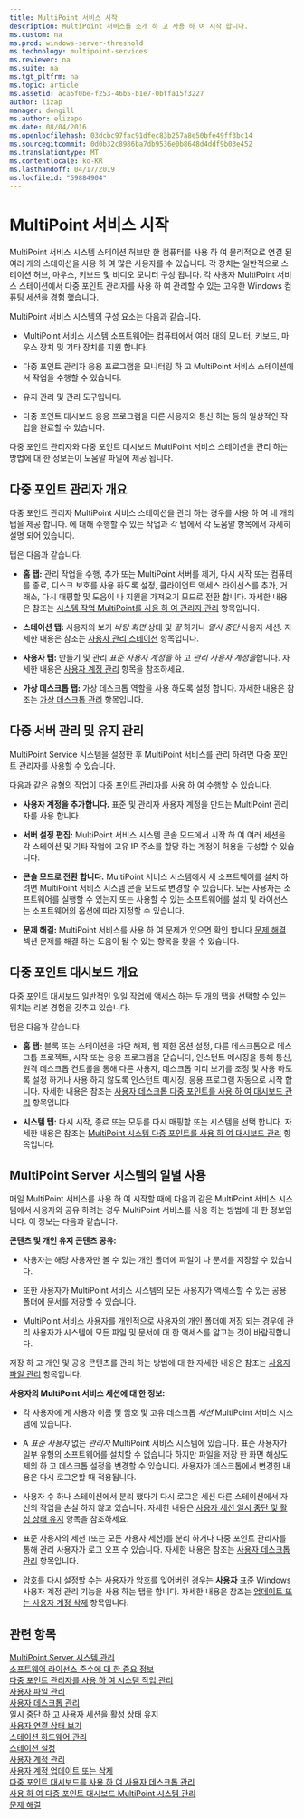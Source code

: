 ```yaml
---
title: MultiPoint 서비스 시작
description: MultiPoint 서비스를 소개 하 고 사용 하 여 시작 합니다.
ms.custom: na
ms.prod: windows-server-threshold
ms.technology: multipoint-services
ms.reviewer: na
ms.suite: na
ms.tgt_pltfrm: na
ms.topic: article
ms.assetid: aca5f0be-f253-46b5-b1e7-0bffa15f3227
author: lizap
manager: dongill
ms.author: elizapo
ms.date: 08/04/2016
ms.openlocfilehash: 03dcbc97fac91dfec83b257a8e50bfe49ff3bc14
ms.sourcegitcommit: 0d0b32c8986ba7db9536e0b8648d4ddf9b03e452
ms.translationtype: MT
ms.contentlocale: ko-KR
ms.lasthandoff: 04/17/2019
ms.locfileid: "59884904"
---
```

# <a name="getting-started-with-multipoint-services"></a>MultiPoint 서비스 시작
MultiPoint 서비스 시스템 스테이션 허브만 한 컴퓨터를 사용 하 여 물리적으로 연결 된 여러 개의 스테이션을 사용 하 여 많은 사용자를 수 있습니다. 각 장치는 일반적으로 스테이션 허브, 마우스, 키보드 및 비디오 모니터 구성 됩니다. 각 사용자 MultiPoint 서비스 스테이션에서 다중 포인트 관리자를 사용 하 여 관리할 수 있는 고유한 Windows 컴퓨팅 세션을 경험 했습니다.  
  
MultiPoint 서비스 시스템의 구성 요소는 다음과 같습니다.  
  
-   MultiPoint 서비스 시스템 소프트웨어는 컴퓨터에서 여러 대의 모니터, 키보드, 마우스 장치 및 기타 장치를 지원 합니다.  
  
-   다중 포인트 관리자 응용 프로그램을 모니터링 하 고 MultiPoint 서비스 스테이션에서 작업을 수행할 수 있습니다.  
  
-   유지 관리 및 관리 도구입니다.  
  
-   다중 포인트 대시보드 응용 프로그램을 다른 사용자와 통신 하는 등의 일상적인 작업을 완료할 수 있습니다.  
  
다중 포인트 관리자와 다중 포인트 대시보드 MultiPoint 서비스 스테이션을 관리 하는 방법에 대 한 정보는이 도움말 파일에 제공 됩니다.  
  
## <a name="overview-of-multipoint-manager"></a>다중 포인트 관리자 개요  
다중 포인트 관리자 MultiPoint 서비스 스테이션을 관리 하는 경우를 사용 하 여 네 개의 탭을 제공 합니다. 에 대해 수행할 수 있는 작업과 각 탭에서 각 도움말 항목에서 자세히 설명 되어 있습니다.  
  
탭은 다음과 같습니다.  
  
-   **홈 탭:** 관리 작업을 수행, 추가 또는 MultiPoint 서버를 제거, 다시 시작 또는 컴퓨터를 종료, 디스크 보호를 사용 하도록 설정, 클라이언트 액세스 라이선스를 추가, 거래소, 다시 매핑할 및 도움이 나 지원을 가져오기 모드로 전환 합니다. 자세한 내용은 참조는 [시스템 작업 MultiPoint를 사용 하 여 관리자 관리](Manage-System-Tasks-Using-MultiPoint-Manager.md) 항목입니다.  
  
-   **스테이션 탭:** 사용자의 보기 *바탕 화면* 상태 및 *끝* 하거나 *일시 중단* 사용자 세션. 자세한 내용은 참조는 [사용자 관리 스테이션](Manage-User-Stations.md) 항목입니다.  
  
-   **사용자 탭:** 만들기 및 관리 *표준 사용자 계정을* 하 고 *관리 사용자 계정을*합니다. 자세한 내용은 [사용자 계정 관리](Manage-User-Accounts.md) 항목을 참조하세요.  
  
-   **가상 데스크톱 탭:** 가상 데스크톱 역할을 사용 하도록 설정 합니다. 자세한 내용은 참조는 [가상 데스크톱 관리](Manage-Virtual-Desktops.md) 항목입니다.  
  
## <a name="multipoint-server-management-and-maintenance"></a>다중 서버 관리 및 유지 관리  
MultiPoint Service 시스템을 설정한 후 MultiPoint 서비스를 관리 하려면 다중 포인트 관리자를 사용할 수 있습니다.  
  
다음과 같은 유형의 작업이 다중 포인트 관리자를 사용 하 여 수행할 수 있습니다.  
  
-   **사용자 계정을 추가합니다.** 표준 및 관리자 사용자 계정을 만드는 MultiPoint 관리자를 사용 합니다.  
  
-   **서버 설정 편집:** MultiPoint 서비스 시스템 콘솔 모드에서 시작 하 여 여러 세션을 각 스테이션 및 기타 작업에 고유 IP 주소를 할당 하는 계정이 허용을 구성할 수 있습니다.  
  
-   **콘솔 모드로 전환 합니다.** MultiPoint 서비스 시스템에서 새 소프트웨어를 설치 하려면 MultiPoint 서비스 시스템 콘솔 모드로 변경할 수 있습니다. 모든 사용자는 소프트웨어를 실행할 수 있는지 또는 사용할 수 있는 소프트웨어를 설치 및 라이선스는 소프트웨어의 옵션에 따라 지정할 수 있습니다.  
  
-   **문제 해결:** MultiPoint 서비스를 사용 하 여 문제가 있으면 확인 합니다 [문제 해결](Troubleshooting.md) 섹션 문제를 해결 하는 도움이 될 수 있는 항목을 찾을 수 있습니다.  
  
## <a name="overview-of-multipoint-dashboard"></a>다중 포인트 대시보드 개요  
다중 포인트 대시보드 일반적인 일일 작업에 액세스 하는 두 개의 탭을 선택할 수 있는 위치는 리본 경험을 갖추고 있습니다.  
  
탭은 다음과 같습니다.  
  
-   **홈 탭:** 블록 또는 스테이션을 차단 해제, 웹 제한 옵션 설정, 다른 데스크톱으로 데스크톱 프로젝트, 시작 또는 응용 프로그램을 닫습니다, 인스턴트 메시징을 통해 통신, 원격 데스크톱 컨트롤을 통해 다른 사용자, 데스크톱 미리 보기를 조정 및 사용 하도록 설정 하거나 사용 하지 않도록 인스턴트 메시징, 응용 프로그램 자동으로 시작 합니다. 자세한 내용은 참조는 [사용자 데스크톱 다중 포인트를 사용 하 여 대시보드 관리](Manage-User-Desktops-Using-MultiPoint-Dashboard.md) 항목입니다.  
  
-   **시스템 탭:** 다시 시작, 종료 또는 모두를 다시 매핑할 또는 시스템을 선택 합니다. 자세한 내용은 참조는 [MultiPoint 시스템 다중 포인트를 사용 하 여 대시보드 관리](Manage-MultiPoint-Systems-Using-MultiPoint-Dashboard.md) 항목입니다.  
  
## <a name="daily-use-of-your-multipoint-server-system"></a>MultiPoint Server 시스템의 일별 사용  
매일 MultiPoint 서비스를 사용 하 여 시작할 때에 다음과 같은 MultiPoint 서비스 시스템에서 사용자와 공유 하려는 경우 MultiPoint 서비스를 사용 하는 방법에 대 한 정보입니다. 이 정보는 다음과 같습니다.  
  
**콘텐츠 및 개인 유지 콘텐츠 공유:**  
  
-   사용자는 해당 사용자만 볼 수 있는 개인 폴더에 파일이 나 문서를 저장할 수 있습니다.  
  
-   또한 사용자가 MultiPoint 서비스 시스템의 모든 사용자가 액세스할 수 있는 공용 폴더에 문서를 저장할 수 있습니다.  
  
-   MultiPoint 서비스 사용자를 개인적으로 사용자의 개인 폴더에 저장 되는 경우에 관리 사용자가 시스템에 모든 파일 및 문서에 대 한 액세스를 알고는 것이 바람직합니다.  
  
저장 하 고 개인 및 공용 콘텐츠를 관리 하는 방법에 대 한 자세한 내용은 참조는 [사용자 파일 관리](Manage-User-Files.md) 항목입니다.  
  
**사용자의 MultiPoint 서비스 세션에 대 한 정보:**  
  
-   각 사용자에 게 사용자 이름 및 암호 및 고유 데스크톱 *세션* MultiPoint 서비스 시스템에 있습니다.  
  
-   A *표준 사용자* 없는 *관리자* MultiPoint 서비스 시스템에 있습니다. 표준 사용자가 일부 유형의 소프트웨어를 설치할 수 없습니다 하지만 파일을 저장 한 화면 해상도 제외 하 고 데스크톱 설정을 변경할 수 있습니다. 사용자가 데스크톱에서 변경한 내용은 다시 로그온할 때 적용됩니다.  
  
-   사용자 수 하나 스테이션에서 분리 했다가 다시 로그온 세션 다른 스테이션에서 자신의 작업을 손실 하지 않고 있습니다. 자세한 내용은 [사용자 세션 일시 중단 및 활성 상태 유지](Suspend-and-Leave-User-Session-Active.md) 항목을 참조하세요.  
  
-   표준 사용자의 세션 (또는 모든 사용자 세션)를 분리 하거나 다중 포인트 관리자를 통해 관리 사용자가 로그 오프 수 있습니다. 자세한 내용은 참조는 [사용자 데스크톱 관리](manage-user-desktops-using-multipoint-dashboard.md) 항목입니다.  
  
-   암호를 다시 설정할 수는 사용자가 암호를 잊어버린 경우는 **사용자** 표준 Windows 사용자 계정 관리 기능을 사용 하는 탭을 합니다. 자세한 내용은 참조는 [업데이트 또는 사용자 계정 삭제](Update-or-Delete-a-User-Account.md) 항목입니다.  
  
## <a name="see-also"></a>관련 항목  
[MultiPoint Server 시스템 관리](managing-your-multipoint-services-system.md)  
[소프트웨어 라이선스 준수에 대 한 중요 정보](Important-Information-about-Software-License-Compliance.md)  
[다중 포인트 관리자를 사용 하 여 시스템 작업 관리](Manage-System-Tasks-Using-MultiPoint-Manager.md)  
[사용자 파일 관리](Manage-User-Files.md)  
[사용자 데스크톱 관리](manage-user-desktops-using-multipoint-dashboard.md)  
[일시 중단 하 고 사용자 세션을 활성 상태 유지](Suspend-and-Leave-User-Session-Active.md)  
[사용자 연결 상태 보기](View-User-Connection-Status.md)  
[스테이션 하드웨어 관리](Manage-Station-Hardware.md)  
[스테이션 설정](Set-Up-a-Station.md)  
[사용자 계정 관리](Manage-User-Accounts.md)  
[사용자 계정 업데이트 또는 삭제](Update-or-Delete-a-User-Account.md)  
[다중 포인트 대시보드를 사용 하 여 사용자 데스크톱 관리](Manage-User-Desktops-Using-MultiPoint-Dashboard.md)  
[사용 하 여 다중 포인트 대시보드 MultiPoint 시스템 관리](Manage-MultiPoint-Systems-Using-MultiPoint-Dashboard.md)  
[문제 해결](Troubleshooting.md)    
  

